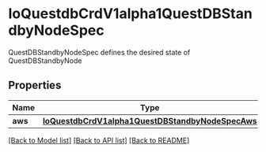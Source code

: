 # IoQuestdbCrdV1alpha1QuestDBStandbyNodeSpec

QuestDBStandbyNodeSpec defines the desired state of QuestDBStandbyNode
## Properties
Name | Type | Description | Notes
------------ | ------------- | ------------- | -------------
**aws** | [**IoQuestdbCrdV1alpha1QuestDBStandbyNodeSpecAws**](IoQuestdbCrdV1alpha1QuestDBStandbyNodeSpecAws.md) |  | [optional] 

[[Back to Model list]](../README.md#documentation-for-models) [[Back to API list]](../README.md#documentation-for-api-endpoints) [[Back to README]](../README.md)


